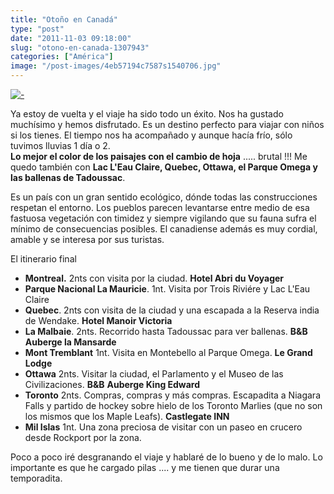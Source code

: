 ```yaml
---
title: "Otoño en Canadá"
type: "post"
date: "2011-11-03 09:18:00"
slug: "otono-en-canada-1307943"
categories: ["América"]
image: "/post-images/4eb57194c7587s1540706.jpg"
---
```


[![ - ](/post-images/4eb57194c7587s1540706.jpg "parque Omega by missviajes")](/post-images/4eb57194c7587s1540706.jpg)

Ya estoy de vuelta y el viaje ha sido todo un éxito. Nos ha gustado muchísimo y hemos disfrutado. Es un destino perfecto para viajar con niños si los tienes. El tiempo nos ha acompañado y aunque hacía frío, sólo tuvimos lluvias 1 día o 2.   
**Lo mejor el color de los paisajes con el cambio de hoja** ..... brutal !!! Me quedo también con **Lac L'Eau Claire, Quebec, Ottawa, el Parque Omega y las ballenas de Tadoussac**.

Es un país con un gran sentido ecológico, dónde todas las construcciones respetan el entorno. Los pueblos parecen levantarse entre medio de esa fastuosa vegetación con timidez y siempre vigilando que su fauna sufra el mínimo de consecuencias posibles. El canadiense además es muy cordial, amable y se interesa por sus turistas.

El itinerario final

- **Montreal.** 2nts con visita por la ciudad. **Hotel Abri du Voyager**
- **Parque Nacional La Mauricie**. 1nt. Visita por Trois Riviére y Lac L'Eau Claire
- **Quebec**. 2nts con visita de la ciudad y una escapada a la Reserva india de Wendake. **Hotel Manoir Victoria**
- **La Malbaie**. 2nts. Recorrido hasta Tadoussac para ver ballenas. **B&amp;B Auberge la Mansarde**
- **Mont Tremblant** 1nt. Visita en Montebello al Parque Omega. **Le Grand Lodge**
- **Ottawa** 2nts. Visitar la ciudad, el Parlamento y el Museo de las Civilizaciones. **B&amp;B** **Auberge King Edward**
- **Toronto** 2nts. Compras, compras y más compras. Escapadita a Niagara Falls y partido de hockey sobre hielo de los Toronto Marlies (que no son los mismos que los Maple Leafs). **Castlegate INN**
- **Mil Islas** 1nt. Una zona preciosa de visitar con un paseo en crucero desde Rockport por la zona.

Poco a poco iré desgranando el viaje y hablaré de lo bueno y de lo malo. Lo importante es que he cargado pilas .... y me tienen que durar una temporadita.
